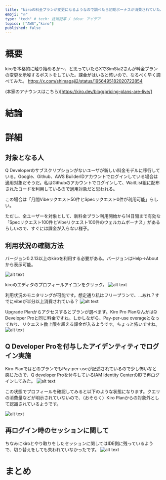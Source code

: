 ```yaml
---
title: "kiroの料金プランが変更になるようなので調べたら初期ボーナスが消費されていた…"
emoji: "🔥"
type: "tech" # tech: 技術記事 / idea: アイデア
topics: ["AWS","kiro"]
published: false
---
```


# 概要
kiroを本格的に触り始めるか～、と思っていたらXでSimSta2さんが料金プランの変更を示唆するポストをしていた。課金がはいると怖いので、なるべく早く調べてみた。
https://x.com/shimagaji2/status/1956495182020722854

(本家のアナウンスはこちら)[https://kiro.dev/blog/pricing-plans-are-live/]

# 結論

# 詳細
## 対象となる人
Q Developerのサブスクリプションがないユーザが新しい料金モデルに移行している。Google、Github、AWS BuilderIDアカウントでログインしている場合は適用対象だそうだ。私はGithubのアカウントでログインして、WaitList組に配布されたコードを利用しているので適用対象だと思われる。

この場合は「月間Vibeリクエスト50件とSpecリクエスト0件が利用可能」らしい。

ただし、全ユーザーを対象として、新料金プラン利用開始から14日間まで有効な「Specリクエスト100件とVibeリクエスト100件のウェルカムボーナス」があるらしいので、すぐには課金が入らない様子。

## 利用状況の確認方法
バージョン0.2.13以上のkiroを利用する必要がある。バージョンはHelp->Aboutから表示可能。

![alt text](/images/articles/kiro-pricemodel-202508/kiro-version.png)

kiroのエディタのプロフィールアイコンをクリック。
![alt text](/images/articles/kiro-pricemodel-202508/prof.png)

利用状況のモニタリングが可能です。想定通り私はフリープランで、...あれ？すでにvibeが半分以上消費されている？
![alt text](/images/articles/kiro-pricemodel-202508/consume.png)

Upgrade Planからアクセスするとプランが選べます。Kiro Pro PlanなんかはQ Developer Proと同じ料金ですね。しかしながら、Pay-per-use overageとなっており、リクエスト数上限を超える課金が入るようです。ちょっと怖いですね。
![alt text](/images/articles/kiro-pricemodel-202508/plans.png)

## Q Developer Proを付与したアイデンティティでログイン実施

Kiro PlanではどのプランでもPay-per-useが記述されているので少し怖いなと感じたので、Q developer Proを付与しているIAM Identity CenterのIDで再ログインしてみた。
![alt text](/images/articles/kiro-pricemodel-202508/changeidentity.png)

この状態でプロフィールを確認してみると以下のような状態になります。クエリの消費量などが明示されていないので、（おそらく）Kiro Planからの対象外として認識されているようです。

![alt text](/images/articles/kiro-pricemodel-202508/identity-center.png)

## 再ログイン時のセッションに関して
ちなみにkiroとやり取りをしたセッションに関してはIDE側に残っているようで、切り替えをしても失われていなかったです。
![alt text](/images/articles/kiro-pricemodel-202508/session.png)

# まとめ
